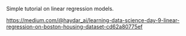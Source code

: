 Simple tutorial on linear regression models.

https://medium.com/@haydar_ai/learning-data-science-day-9-linear-regression-on-boston-housing-dataset-cd62a80775ef

